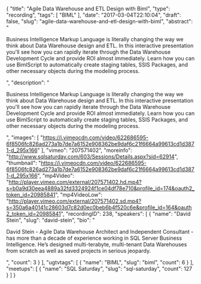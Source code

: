 {
  "title": "Agile Data Warehouse and ETL Design with Biml",
  "type": "recording",
  "tags": [
    "BIML"
  ],
  "date": "2017-03-04T22:10:04",
  "draft": false,
  "slug": "agile-data-warehouse-and-etl-design-with-biml",
  "abstract": "<p>Business Intelligence Markup Language is literally changing the way we think about Data Warehouse design and ETL. In this interactive presentation you'll see how you can rapidly iterate through the Data Warehouse Development Cycle and provide ROI almost immediately.  Learn how you can use BimlScript to automatically create staging tables, SSIS Packages, and other necessary objects during the modeling process.</p>",
  "description": "<p>Business Intelligence Markup Language is literally changing the way we think about Data Warehouse design and ETL. In this interactive presentation you'll see how you can rapidly iterate through the Data Warehouse Development Cycle and provide ROI almost immediately.  Learn how you can use BimlScript to automatically create staging tables, SSIS Packages, and other necessary objects during the modeling process.</p>",
  "images": [
    "https://i.vimeocdn.com/video/622686595-6f8506fc826ad273a1b7de7a6152e908362be9daf6c21f6664a99613cd1d3871-d_295x166"
  ],
  "vimeo": "207571402",
  "moreinfo": "http://www.sqlsaturday.com/603/Sessions/Details.aspx?sid=62914",
  "thumbnail": "https://i.vimeocdn.com/video/622686595-6f8506fc826ad273a1b7de7a6152e908362be9daf6c21f6664a99613cd1d3871-d_295x166",
  "mp4Video": "http://player.vimeo.com/external/207571402.hd.mp4?s=b0a9d30eea4889a32fd3324924f1ce04df78e710&profile_id=174&oauth2_token_id=20985841",
  "mp4VideoLow": "http://player.vimeo.com/external/207571402.sd.mp4?s=350a6a40141c28603d7c82d0ec0beb6b4f520c6e&profile_id=164&oauth2_token_id=20985841",
  "recordingID": 238,
  "speakers": [
    {
      "name": "David Stein",
      "slug": "david-stein",
      "bio": "<p>David Stein - Agile Data Warehouse Architect and Independent Consultant - has more than a decade of experience working in SQL Server Business Intelligence. He’s designed multi-terabyte, multi-tenant Data Warehouses from scratch as well as saved projects in serious jeopardy.</p>",
      "count": 3
    }
  ],
  "ugtvtags": [
    {
      "name": "BIML",
      "slug": "biml",
      "count": 6
    }
  ],
  "meetups": [
    {
      "name": "SQL Saturday",
      "slug": "sql-saturday",
      "count": 127
    }
  ]
}